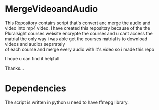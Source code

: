 # MergeVideoandAudio
This Repository contains script that's convert and merge the audio and video into mp4 video.
I have created this repository because of the the Pluralsight courses website encrypte 
the courses and u cant access the matrial
the only way i was able get the courses matrial is to download videos and audios separately  
of each course and merge every audio with it's video 
so i made this repo

I hope u can find it helpfull

Thanks...
# Dependencies
The script is written in python
u need to have ffmepg library.
